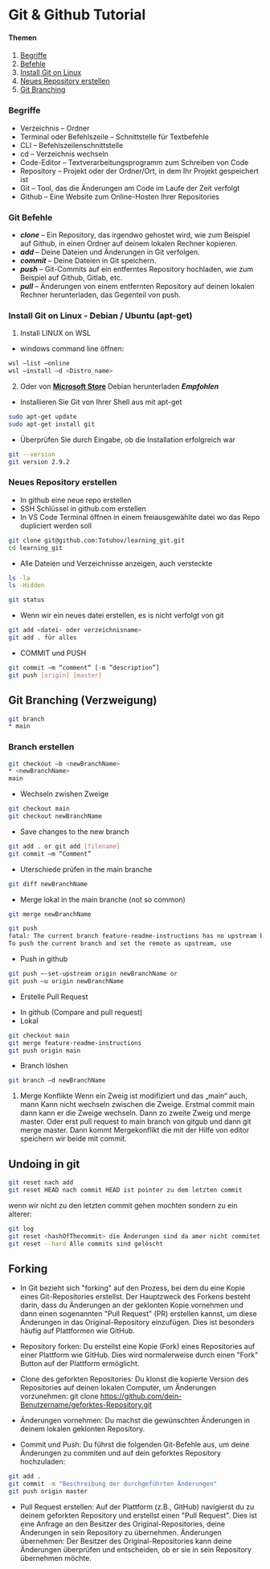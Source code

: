 # Git & Github Tutorial

#### Themen

1. [Begriffe](#begriffe)
2. [Befehle](#befehle)
3. [Install Git on Linux](#install-git-on-linux)
4. [Neues Repository erstellen](#neues-repository-erstellen)
5. [Git Branching](#git-branching)

### Begriffe

-   Verzeichnis – Ordner
-   Terminal oder Befehlszeile – Schnittstelle für Textbefehle
-   CLI – Befehlszeilenschnittstelle
-   cd – Verzeichnis wechseln
-   Code-Editor – Textverarbeitungsprogramm zum Schreiben von Code
-   Repository – Projekt oder der Ordner/Ort, in dem Ihr Projekt gespeichert ist
-   Git – Tool, das die Änderungen am Code im Laufe der Zeit verfolgt
-   Github – Eine Website zum Online-Hosten Ihrer Repositories

### Git Befehle

-   **_clone_** – Ein Repository, das irgendwo gehostet wird, wie zum Beispiel auf Github, in einen Ordner auf deinem lokalen Rechner kopieren.
-   **_add_** – Deine Dateien und Änderungen in Git verfolgen.
-   **_commit_** – Deine Dateien in Git speichern.
-   **_push_** – Git-Commits auf ein entferntes Repository hochladen, wie zum Beispiel auf Github, Gitlab, etc.
-   **_pull_** – Änderungen von einem entfernten Repository auf deinen lokalen Rechner herunterladen, das Gegenteil von push.

### Install Git on Linux - Debian / Ubuntu (apt-get)

1. Install LINUX on WSL

-   windows command line öffnen:

```sh
wsl –list –online
wsl –install –d <Distro_name>
```

2. Oder von **[Microsoft Store](https://apps.microsoft.com/detail/9MSVKQC78PK6?hl=en-us&gl=US)** Debian herunterladen **_Empfohlen_**

-   Installieren Sie Git von Ihrer Shell aus mit apt-get

```sh
sudo apt-get update
sudo apt-get install git
```

-   Überprüfen Sie durch Eingabe, ob die Installation erfolgreich war

```sh
git --version
git version 2.9.2
```

### Neues Repository erstellen

-   In github eine neue repo erstellen
-   SSH Schlüssel in github.com erstellen
-   In VS Code Terminal öffnen in einem freiausgewählte datei wo das Repo dupliciert werden soll

```sh
git clone git@github.com:Totuhov/learning_git.git
cd learning_git
```

-   Alle Dateien und Verzeichnisse anzeigen, auch versteckte

```sh
ls -la
ls -Hidden
```

```sh
git status
```

-   Wenn wir ein neues datei erstellen, es is nicht verfolgt von git

```sh
git add <datei- oder verzeichnisname>
git add . für alles
```

-   COMMIT und PUSH

```sh
git commit –m “comment“ [-m ”description”]
git push [origin] [master]
```

## Git Branching (Verzweigung)

```sh
git branch
* main
```

### Branch erstellen

```sh
git checkout –b <newBranchName>
* <newBranchName>
main
```

-   Wechseln zwishen Zweige

```sh
git checkout main
git checkout newBranchName
```

-   Save changes to the new branch

```sh
git add . or git add [filename]
git commit –m “Comment”
```

-   Uterschiede prüfen in the main branche

```sh
git diff newBranchName
```

-   Merge lokal in the main branche (not so common)

```sh
git merge newBranchName
```

```sh
git push
fatal: The current branch feature-readme-instructions has no upstream branch.
To push the current branch and set the remote as upstream, use
```

-   Push in github

```sh
git push –-set-upstream origin newBranchName or
git push –u origin newBranchName
```

-   Erstelle Pull Request

*   In github (Compare and pull request)
*   Lokal

```sh
git checkout main
git merge feature-readme-instructions
git push origin main
```

-   Branch löshen

```sh
git branch –d newBranchName
```

1. Merge Konflikte
   Wenn ein Zweig ist modifiziert und das „main“ auch, mann Kann nicht wechseln zwischen die Zweige. Erstmal commit main dann kann er die Zweige wechseln. Dann zo zweite Zweig und merge master. Oder erst pull request to main branch von gitgub und dann git merge master. Dann kommt Mergekonflikt die mit der Hilfe von editor speichern wir beide mit commit.

## Undoing in git

```sh
git reset nach add
git reset HEAD nach commit HEAD ist pointer zu dem letzten commit
```

wenn wir nicht zu den letzten commit gehen mochten sondern zu ein alterer:

```sh
git log
git reset <hashOfThecommit> die Änderungen sind da amer nicht commitet mehr
git reset --hard Alle commits sind gelöscht
```

## Forking

-   In Git bezieht sich "forking" auf den Prozess, bei dem du eine Kopie eines Git-Repositories erstellst. Der Hauptzweck des Forkens besteht darin, dass du Änderungen an der geklonten Kopie vornehmen und dann einen sogenannten "Pull Request" (PR) erstellen kannst, um diese Änderungen in das Original-Repository einzufügen. Dies ist besonders häufig auf Plattformen wie GitHub.

-   Repository forken: Du erstellst eine Kopie (Fork) eines Repositories auf einer Plattform wie GitHub. Dies wird normalerweise durch einen "Fork" Button auf der Plattform ermöglicht.
-   Clone des geforkten Repositories: Du klonst die kopierte Version des Repositories auf deinen lokalen Computer, um Änderungen vorzunehmen:
    git clone https://github.com/dein-Benutzername/geforktes-Repository.git
-   Änderungen vornehmen: Du machst die gewünschten Änderungen in deinem lokalen geklonten Repository.
-   Commit und Push: Du führst die folgenden Git-Befehle aus, um deine Änderungen zu commiten und auf dein geforktes Repository hochzuladen:

```sh
git add .
git commit -m "Beschreibung der durchgeführten Änderungen"
git push origin master
```

-   Pull Request erstellen: Auf der Plattform (z.B., GitHub) navigierst du zu deinem geforkten Repository und erstellst einen "Pull Request". Dies ist eine Anfrage an den Besitzer des Original-Repositories, deine Änderungen in sein Repository zu übernehmen.
    Änderungen übernehmen: Der Besitzer des Original-Repositories kann deine Änderungen überprüfen und entscheiden, ob er sie in sein Repository übernehmen möchte.
